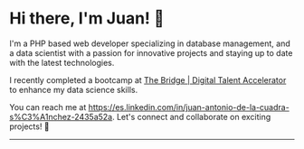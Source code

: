 # Hi there, I'm Juan! 👋

I'm a PHP based web developer specializing in database management, and a data scientist with a passion for innovative projects and staying up to date with the latest technologies. 

I recently completed a bootcamp at [The Bridge | Digital Talent Accelerator](https://www.thebridge.tech/) to enhance my data science skills.

You can reach me at https://es.linkedin.com/in/juan-antonio-de-la-cuadra-s%C3%A1nchez-2435a52a. 
Let's connect and collaborate on exciting projects! 🤝

--- 
<!--## Projects-->

<!--Here are some of my recent stuff:-->

<!--### Project 1: Database Management System-->

<!--A web application that manages a large-scale database of customers and their orders for a restaurant chain. The app is built using PHP and MySQL, with features for managing customer data, processing orders, and generating reports.-->
